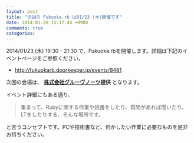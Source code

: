 ```yaml
---
layout: post
title: "次回の Fukuoka.rb は01/23 (木)開催です"
date: 2014-01-20 15:17:44 +0900
comments: true
categories: 
---
```


2014/01/23 (木) 19:30 - 21:30 で、Fukuoka.rbを開催します。詳細は下記のイベントページをご参照ください。

* http://fukuokarb.doorkeeper.jp/events/8481

次回の会場は、 **[株式会社グルーヴノーツ](http://www.groovenauts.jp/company/)提供** となります。

イベント詳細にもある通り、

> 集まって、Rubyに関する作業や読書をしたり、質問があれば聞いたり、LTをしたりする、そんな場所です。

と言うコンセプトです。PCや技術書など、何かしたい作業に必要なものを是非お持ちください。